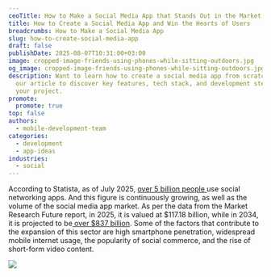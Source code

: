 ```yaml
---
ceoTitle: How to Make a Social Media App that Stands Out in the Market
title: How to Create a Social Media App and Win the Hearts of Users
breadcrumbs: How to Make a Social Media App
slug: how-to-create-social-media-app
draft: false
publishDate: 2025-08-07T10:31:00+03:00
image: cropped-image-friends-using-phones-while-sitting-outdoors.jpg
og_image: cropped-image-friends-using-phones-while-sitting-outdoors.jpg
description: Want to learn how to create a social media app from scratch? Read
  our article to discover key features, tech stack, and development steps for
  your project.
promote:
  promote: true
top: false
authors:
  - mobile-development-team
categories:
  - development
  - app-ideas
industries:
  - social
---
```

According to Statista, as of July 2025, [over 5 billion people ](https://www.statista.com/topics/1538/social-media-marketing/)use social networking apps. And this figure is continuously growing, as well as the volume of the social media app market. As per the data from the Market Research Future report, in 2025, it is valued at $117.18 billion, while in 2034, it is projected to be[ over $837 billion](https://www.marketresearchfuture.com/reports/social-networking-app-market-22708). Some of the factors that contribute to the expansion of this sector are high smartphone penetration, widespread mobile internet usage, the popularity of social commerce, and the rise of short-form video content.

![](social-networking-app-market-2025-–-2034-usd-billion-.png)

